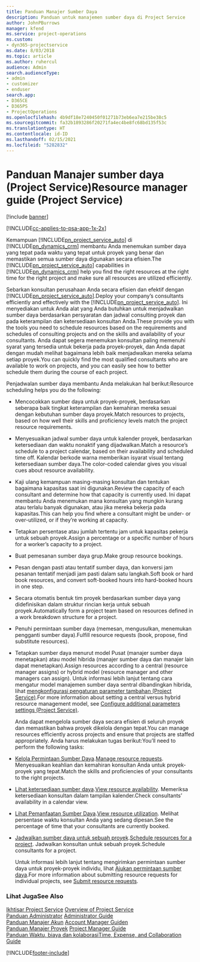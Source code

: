 ```yaml
---
title: Panduan Manajer Sumber Daya
description: Panduan untuk manajemen sumber daya di Project Service
author: JohnPBurrows
manager: kfend
ms.service: project-operations
ms.custom:
- dyn365-projectservice
ms.date: 8/03/2018
ms.topic: article
ms.author: ruhercul
audience: Admin
search.audienceType:
- admin
- customizer
- enduser
search.app:
- D365CE
- D365PS
- ProjectOperations
ms.openlocfilehash: 4b9df18e7240450f01271b73eb6ea7e215be38c5
ms.sourcegitcommit: fa32b1893286f20271fa4ec4be8fc68bd135f53c
ms.translationtype: HT
ms.contentlocale: id-ID
ms.lasthandoff: 02/15/2021
ms.locfileid: "5282832"
---
```

# <a name="resource-manager-guide-project-service"></a><span data-ttu-id="23862-103">Panduan Manajer sumber daya (Project Service)</span><span class="sxs-lookup"><span data-stu-id="23862-103">Resource manager guide (Project Service)</span></span>

[!include [banner](../includes/psa-now-project-operations.md)]

[!INCLUDE[cc-applies-to-psa-app-1x-2x](../includes/cc-applies-to-psa-app-1x-2x.md)]

<span data-ttu-id="23862-104">Kemampuan [!INCLUDE[pn_project_service_auto](../includes/pn-project-service-auto.md)] di [!INCLUDE[pn_dynamics_crm](../includes/pn-dynamics-crm.md)] membantu Anda menemukan sumber daya yang tepat pada waktu yang tepat untuk proyek yang benar dan memastikan semua sumber daya digunakan secara efisien.</span><span class="sxs-lookup"><span data-stu-id="23862-104">The [!INCLUDE[pn_project_service_auto](../includes/pn-project-service-auto.md)] capabilities in [!INCLUDE[pn_dynamics_crm](../includes/pn-dynamics-crm.md)] help you find the right resources at the right time for the right project and make sure all resources are utilized efficiently.</span></span>  
  
 <span data-ttu-id="23862-105">Sebarkan konsultan perusahaan Anda secara efisien dan efektif dengan [!INCLUDE[pn_project_service_auto](../includes/pn-project-service-auto.md)].</span><span class="sxs-lookup"><span data-stu-id="23862-105">Deploy your company’s consultants efficiently and effectively with the [!INCLUDE[pn_project_service_auto](../includes/pn-project-service-auto.md)].</span></span> <span data-ttu-id="23862-106">Ini menyediakan untuk Anda alat yang Anda butuhkan untuk menjadwalkan sumber daya berdasarkan persyaratan dan jadwal consulting proyek dan pada keterampilan dan ketersediaan konsultan Anda.</span><span class="sxs-lookup"><span data-stu-id="23862-106">These provide you with the tools you need to schedule resources based on the requirements and schedules of consulting projects and on the skills and availability of your consultants.</span></span> <span data-ttu-id="23862-107">Anda dapat segera menemukan konsultan paling memenuhi syarat yang tersedia untuk bekerja pada proyek-proyek, dan Anda dapat dengan mudah melihat bagaimana lebih baik menjadwalkan mereka selama setiap proyek.</span><span class="sxs-lookup"><span data-stu-id="23862-107">You can quickly find the most qualified consultants who are available to work on projects, and you can easily see how to better schedule them during the course of each project.</span></span>  
  
 <span data-ttu-id="23862-108">Penjadwalan sumber daya membantu Anda melakukan hal berikut:</span><span class="sxs-lookup"><span data-stu-id="23862-108">Resource scheduling helps you do the following:</span></span>  
  
- <span data-ttu-id="23862-109">Mencocokkan sumber daya untuk proyek-proyek, berdasarkan seberapa baik tingkat keterampilan dan kemahiran mereka sesuai dengan kebutuhan sumber daya proyek.</span><span class="sxs-lookup"><span data-stu-id="23862-109">Match resources to projects, based on how well their skills and proficiency levels match the project resource requirements.</span></span>  
  
- <span data-ttu-id="23862-110">Menyesuaikan jadwal sumber daya untuk kalender proyek, berdasarkan ketersediaan dan waktu nonaktif yang dijadwalkan.</span><span class="sxs-lookup"><span data-stu-id="23862-110">Match a resource’s schedule to a project calendar, based on their availability and scheduled time off.</span></span> <span data-ttu-id="23862-111">Kalendar berkode warna memberikan isyarat visual tentang ketersediaan sumber daya.</span><span class="sxs-lookup"><span data-stu-id="23862-111">The color-coded calendar gives you visual cues about resource availability.</span></span>  
  
- <span data-ttu-id="23862-112">Kaji ulang kemampuan masing-masing konsultan dan tentukan bagaimana kapasitas saat ini digunakan.</span><span class="sxs-lookup"><span data-stu-id="23862-112">Review the capacity of each consultant and determine how that capacity is currently used.</span></span> <span data-ttu-id="23862-113">Ini dapat membantu Anda menemukan mana konsultan yang mungkin kurang atau terlalu banyak digunakan, atau jika mereka bekerja pada kapasitas.</span><span class="sxs-lookup"><span data-stu-id="23862-113">This can help you find where a consultant might be under- or over-utilized, or if they’re working at capacity.</span></span>  
  
- <span data-ttu-id="23862-114">Tetapkan persentase atau jumlah tertentu jam untuk kapasitas pekerja untuk sebuah proyek.</span><span class="sxs-lookup"><span data-stu-id="23862-114">Assign a percentage or a specific number of hours for a worker’s capacity to a project.</span></span>  
  
- <span data-ttu-id="23862-115">Buat pemesanan sumber daya grup.</span><span class="sxs-lookup"><span data-stu-id="23862-115">Make group resource bookings.</span></span>  
  
- <span data-ttu-id="23862-116">Pesan dengan pasti atau tentatif sumber daya, dan konversi jam pesanan tentatif menjadi jam pasti dalam satu langkah.</span><span class="sxs-lookup"><span data-stu-id="23862-116">Soft book or hard book resources, and convert soft-booked hours into hard-booked hours in one step.</span></span>  
  
- <span data-ttu-id="23862-117">Secara otomatis bentuk tim proyek berdasarkan sumber daya yang didefinisikan dalam struktur rincian kerja untuk sebuah proyek.</span><span class="sxs-lookup"><span data-stu-id="23862-117">Automatically form a project team based on resources defined in a work breakdown structure for a project.</span></span>  
  
- <span data-ttu-id="23862-118">Penuhi permintaan sumber daya (memesan, mengusulkan, menemukan pengganti sumber daya).</span><span class="sxs-lookup"><span data-stu-id="23862-118">Fulfill resource requests (book, propose, find substitute resources).</span></span>  
  
- <span data-ttu-id="23862-119">Tetapkan sumber daya menurut model Pusat (manajer sumber daya menetapkan) atau model hibrida (manajer sumber daya dan manajer lain dapat menetapkan).</span><span class="sxs-lookup"><span data-stu-id="23862-119">Assign resources according to a central (resource manager assigns) or hybrid model (resource manager and other managers can assign).</span></span> <span data-ttu-id="23862-120">Untuk informasi lebih lanjut tentang cara mengatur model manajemen sumber daya sentral dibandingkan hibrida, lihat [mengkonfigurasi pengaturan parameter tambahan (Project Service)](../psa/configure-additional-parameters-settings.md).</span><span class="sxs-lookup"><span data-stu-id="23862-120">For more information about setting a central versus hybrid resource management model, see [Configure additional parameters settings (Project Service)](../psa/configure-additional-parameters-settings.md).</span></span>  
  
  <span data-ttu-id="23862-121">Anda dapat mengelola sumber daya secara efisien di seluruh proyek dan memastikan bahwa proyek dikelola dengan tepat.</span><span class="sxs-lookup"><span data-stu-id="23862-121">You can manage resources efficiently across projects and ensure that projects are staffed appropriately.</span></span> <span data-ttu-id="23862-122">Anda harus melakukan tugas berikut:</span><span class="sxs-lookup"><span data-stu-id="23862-122">You’ll need to perform the following tasks:</span></span>  
  
- <span data-ttu-id="23862-123">[Kelola Permintaan Sumber Daya](../psa/manage-resource-requests.md).</span><span class="sxs-lookup"><span data-stu-id="23862-123">[Manage resource requests](../psa/manage-resource-requests.md).</span></span> <span data-ttu-id="23862-124">Menyesuaikan keahlian dan kemahiran konsultan Anda untuk proyek-proyek yang tepat.</span><span class="sxs-lookup"><span data-stu-id="23862-124">Match the skills and proficiencies of your consultants to the right projects.</span></span>  
  
- <span data-ttu-id="23862-125">[Lihat ketersediaan sumber daya](../psa/view-resource-availability.md).</span><span class="sxs-lookup"><span data-stu-id="23862-125">[View resource availability](../psa/view-resource-availability.md).</span></span> <span data-ttu-id="23862-126">Memeriksa ketersediaan konsultan dalam tampilan kalender.</span><span class="sxs-lookup"><span data-stu-id="23862-126">Check consultants’ availability in a calendar view.</span></span>  
  
- <span data-ttu-id="23862-127">[Lihat Pemanfaatan Sumber Daya](../psa/view-resource-utilization.md).</span><span class="sxs-lookup"><span data-stu-id="23862-127">[View resource utilization](../psa/view-resource-utilization.md).</span></span> <span data-ttu-id="23862-128">Melihat persentase waktu konsultan Anda yang sedang dipesan.</span><span class="sxs-lookup"><span data-stu-id="23862-128">See the percentage of time that your consultants are currently booked.</span></span>  
  
- <span data-ttu-id="23862-129">[Jadwalkan sumber daya untuk sebuah proyek](../psa/schedule-resources-project.md).</span><span class="sxs-lookup"><span data-stu-id="23862-129">[Schedule resources for a project](../psa/schedule-resources-project.md).</span></span> <span data-ttu-id="23862-130">Jadwalkan konsultan untuk sebuah proyek.</span><span class="sxs-lookup"><span data-stu-id="23862-130">Schedule consultants for a project.</span></span>  
  
  <span data-ttu-id="23862-131">Untuk informasi lebih lanjut tentang mengirimkan permintaan sumber daya untuk proyek-proyek individu, lihat [Ajukan permintaan sumber daya](../psa/submit-resource-requests.md).</span><span class="sxs-lookup"><span data-stu-id="23862-131">For more information about submitting resource requests for individual projects, see [Submit resource requests](../psa/submit-resource-requests.md).</span></span>  
  
### <a name="see-also"></a><span data-ttu-id="23862-132">Lihat Juga</span><span class="sxs-lookup"><span data-stu-id="23862-132">See Also</span></span>  
 <span data-ttu-id="23862-133">[Ikhtisar Project Service](../psa/overview.md) </span><span class="sxs-lookup"><span data-stu-id="23862-133">[Overview of Project Service](../psa/overview.md) </span></span>  
 <span data-ttu-id="23862-134">[Panduan Administrator](../psa/admin-guide.md) </span><span class="sxs-lookup"><span data-stu-id="23862-134">[Administrator Guide](../psa/admin-guide.md) </span></span>  
 <span data-ttu-id="23862-135">[Panduan Manajer Akun](../psa/account-manager-guide.md) </span><span class="sxs-lookup"><span data-stu-id="23862-135">[Account Manager Guiden](../psa/account-manager-guide.md) </span></span>  
 <span data-ttu-id="23862-136">[Panduan Manajer Proyek](../psa/project-manager-guide.md) </span><span class="sxs-lookup"><span data-stu-id="23862-136">[Project Manager Guide](../psa/project-manager-guide.md) </span></span>  
 [<span data-ttu-id="23862-137">Panduan Waktu, biaya dan kolaborasi</span><span class="sxs-lookup"><span data-stu-id="23862-137">Time, Expense, and Collaboration Guide</span></span>](../psa/time-expense-collaboration-guide.md)


[!INCLUDE[footer-include](../includes/footer-banner.md)]